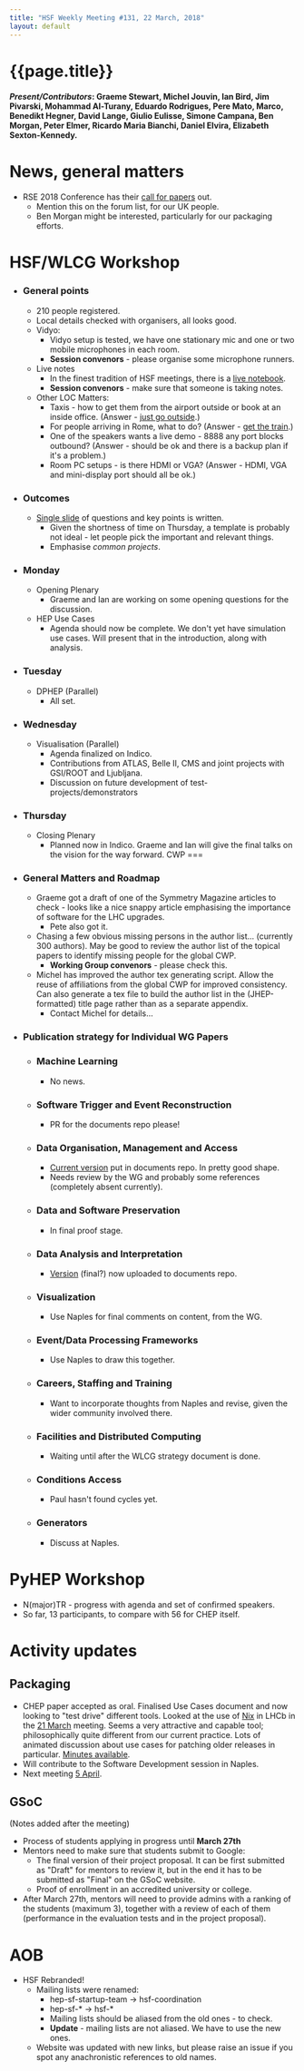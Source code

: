 ```yaml
---
title: "HSF Weekly Meeting #131, 22 March, 2018"
layout: default
---
```


# {{page.title}}

#### *Present/Contributors*: Graeme Stewart, Michel Jouvin, Ian Bird, Jim Pivarski, Mohammad Al-Turany, Eduardo Rodrigues, Pere Mato, Marco, Benedikt Hegner, David Lange, Giulio Eulisse, Simone Campana, Ben Morgan, Peter Elmer, Ricardo Maria Bianchi, Daniel Elvira, Elizabeth Sexton-Kennedy.

News, general matters
=====================
-   RSE 2018 Conference has their [call for
    papers](http://rse.ac.uk/conf2018/calls/) out.
    -   Mention this on the forum list, for our UK people.
    -   Ben Morgan might be interested, particularly for our packaging
        efforts.

HSF/WLCG Workshop
=================
-   ### General points
    -   210 people registered.
    -   Local details checked with organisers, all looks good.
    -   Vidyo:
        -   Vidyo setup is tested, we have one stationary mic and one or
            two mobile microphones in each room.
        -   **Session convenors** - please organise some microphone runners.
    -   Live notes
        -   In the finest tradition of HSF meetings, there is a [live
            notebook](https://docs.google.com/document/d/1QSkvwRK_2HENuxYXcs9Op1dTUK824KddQ1Tfan-P0WU/edit?usp=sharing).
        -   **Session convenors** - make sure that someone is taking notes.
    - Other LOC Matters:
        -   Taxis - how to get them from the airport
            outside or book at an inside office. (Answer - [just go outside](https://indico.cern.ch/event/658060/page/12427-travel-info).)
        -   For people arriving in Rome, what to do? (Answer - [get the train](https://indico.cern.ch/event/658060/page/12427-travel-info).)
        -   One of the speakers wants a live demo - 8888 any port blocks
            outbound? (Answer - should be ok and there is a backup plan if it's a problem.) 
        -   Room PC setups - is there HDMI or VGA? (Answer - HDMI, VGA and mini-display port should all be ok.)
-   ### Outcomes
    -   [Single
        slide](https://docs.google.com/presentation/d/1YqcuyEXEHkuC2KchwbkKS0uO1pR4lHSKrhvLyBeadPI/edit?usp=sharing)
        of questions and key points is written.
        -   Given the shortness of time on Thursday, a template is
            probably not ideal - let people pick the important and
            relevant things.
        -   Emphasise *common projects*.
-   ### Monday
    -   Opening Plenary
        -   Graeme and Ian are working on some opening questions for the
            discussion.
    -   HEP Use Cases
        -   Agenda should now be complete. We don't yet have simulation
            use cases. Will present that in the introduction, along
            with analysis.
-   ### Tuesday
    -   DPHEP (Parallel)
        -   All set.
-   ### Wednesday
    -   Visualisation (Parallel)
        -   Agenda finalized on Indico.
        -   Contributions from ATLAS, Belle II, CMS and joint projects
            with GSI/ROOT and Ljubljana.
        -   Discussion on future development of
            test-projects/demonstrators
-   ### Thursday
    -   Closing Plenary
        -   Planned now in Indico. Graeme and Ian will give the final
            talks on the vision for the way forward.
CWP
===
-   ### General Matters and Roadmap
    -   Graeme got a draft of one of the Symmetry Magazine articles to
        check - looks like a nice snappy article emphasising the
        importance of software for the LHC upgrades.
        -   Pete also got it.
    -   Chasing a few obvious missing persons in the author list...
        (currently 300 authors). May be good to review the author list
        of the topical papers to identify missing people for the
        global CWP.
        -   **Working Group convenors** - please check this.
    -   Michel has improved the author tex generating script. Allow the
        reuse of affiliations from the global CWP for improved
        consistency. Can also generate a tex file to build the author
        list in the (JHEP-formatted) title page rather than as a
        separate appendix.
        -   Contact Michel for details...
-   ### Publication strategy for Individual WG Papers
    -   ### Machine Learning
        -   No news.
    -   ### Software Trigger and Event Reconstruction
        -   PR for the documents repo please!
    -   ### Data Organisation, Management and Access
        -   [Current
            version](https://github.com/HSF/documents/tree/master/CWP/papers/HSF-CWP-2017-04_doma)
            put in documents repo. In pretty good shape.
        -   Needs review by the WG and probably some references
            (completely absent currently).
    -   ### Data and Software Preservation
        -   In final proof stage.
    -   ### Data Analysis and Interpretation
        -   [Version](https://github.com/HSF/documents/tree/master/CWP/papers/HSF-CWP-2017-05_analysis/latex)
            (final?) now uploaded to documents repo.
    -   ### Visualization
        -   Use Naples for final comments on content, from the WG.
    -   ### Event/Data Processing Frameworks
        -   Use Naples to draw this together.
    -   ### Careers, Staffing and Training
        -   Want to incorporate thoughts from Naples and revise, given
            the wider community involved there.
    -   ### Facilities and Distributed Computing
        -   Waiting until after the WLCG strategy document is done.
    -   ### Conditions Access
        -   Paul hasn't found cycles yet.
    -   ### Generators
        -   Discuss at Naples.
        
PyHEP Workshop
==============
-   N(major)TR - progress with agenda and set of confirmed speakers.
-   So far, 13 participants, to compare with 56 for CHEP itself.

Activity updates
================

Packaging
---------
-   CHEP paper accepted as oral. Finalised Use Cases document and now
    looking to "test drive" different tools. Looked at the use of
    [Nix](https://nixos.org/nix/) in LHCb in the [21
    March](https://indico.cern.ch/event/712739/) meeting.
    Seems a very attractive and capable tool; philosophically quite
    different from our current practice. Lots of animated discussion
    about use cases for patching older releases in particular.
    [Minutes
    available](http://hepsoftwarefoundation.org/organization/2018/03/21/packaging.html).
-   Will contribute to the Software Development session in Naples.
-   Next meeting [5
    April](https://indico.cern.ch/event/716297/).
    
GSoC
----
(Notes added after the meeting)
-   Process of students applying in progress until **March 27th**
-   Mentors need to make sure that students submit to Google:
    -   The final version of their project proposal. It can be first
        submitted as \"Draft\" for mentors to review it, but in the
        end it has to be submitted as \"Final\" on the GSoC website.
    -   Proof of enrollment in an accredited university or college.
-   After March 27th, mentors will need to provide admins with a ranking
    of the students (maximum 3), together with a review of each of
    them (performance in the evaluation tests and in the project
    proposal).
    
AOB
===
-   HSF Rebranded!
    -   Mailing lists were renamed:
        -   hep-sf-startup-team -> hsf-coordination
        -   hep-sf-* -> hsf-*
        -   Mailing lists should be aliased from the old ones - to
            check.
        -   **Update** - mailing lists are not aliased. We have to use the
            new ones.
    -   Website was updated with new links, but please raise an issue if
        you spot any anachronistic references to old names.
